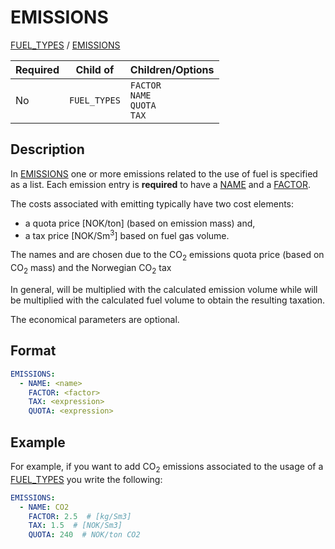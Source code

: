 # EMISSIONS
 
[FUEL_TYPES](/about/references/keywords/FUEL_TYPES.md) / 
[EMISSIONS](/about/references/keywords/EMISSIONS.md)



| Required   | Child of                  | Children/Options                   |
|------------|---------------------------|------------------------------------|
| No         | `FUEL_TYPES`         | `FACTOR`  <br />  `NAME`     <br /> `QUOTA`   <br />    `TAX`        |


## Description
In [EMISSIONS](/about/references/keywords/EMISSIONS.md) one or more emissions related to the use of fuel is specified as
a list. Each emission entry is **required** to have a [NAME](/about/references/keywords/NAME.md) and a [FACTOR](/about/references/keywords/FACTOR.mdx).

The costs associated with emitting typically have two cost elements:

- a quota price [NOK/ton] (based on emission mass) and,
- a tax price [NOK/Sm<sup>3</sup>] based on fuel gas volume.

The names  and  are chosen due to the  CO<sub>2</sub> emissions quota price (based on CO<sub>2</sub> mass) and
the Norwegian CO<sub>2</sub> tax

In general,  will be multiplied with the calculated emission volume while 
will be multiplied with the calculated fuel volume to obtain the resulting taxation.

The economical parameters are optional.

## Format
~~~~~~~~yaml
EMISSIONS:
  - NAME: <name>
    FACTOR: <factor>
    TAX: <expression>
    QUOTA: <expression>
~~~~~~~~

## Example
For example, if you want to add CO<sub>2</sub> emissions associated to the usage of a [FUEL_TYPES](/about/references/keywords/FUEL_TYPES.md)
you write the following:

~~~~~~~~yaml
EMISSIONS:
  - NAME: CO2
    FACTOR: 2.5  # [kg/Sm3]
    TAX: 1.5  # [NOK/Sm3]
    QUOTA: 240  # NOK/ton CO2
~~~~~~~~

